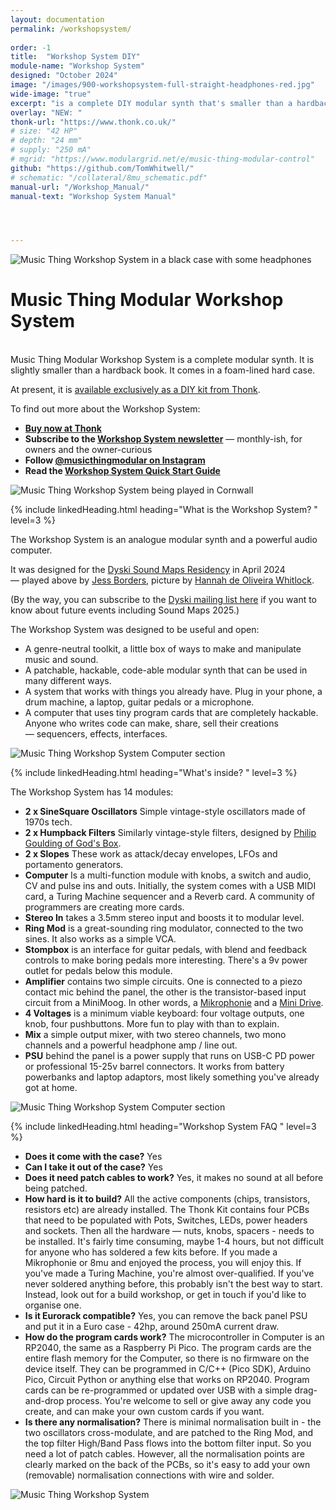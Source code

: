```yaml
---
layout: documentation
permalink: /workshopsystem/
 
order: -1
title:  "Workshop System DIY"
module-name: "Workshop System"
designed: "October 2024" 
image: "/images/900-workshopsystem-full-straight-headphones-red.jpg"
wide-image: "true" 
excerpt: "is a complete DIY modular synth that's smaller than a hardback book" 
overlay: "NEW: "
thonk-url: "https://www.thonk.co.uk/" 
# size: "42 HP"
# depth: "24 mm"
# supply: "250 mA"
# mgrid: "https://www.modulargrid.net/e/music-thing-modular-control"
github: "https://github.com/TomWhitwell/"
# schematic: "/collateral/8mu_schematic.pdf"
manual-url: "/Workshop_Manual/"
manual-text: "Workshop System Manual"




---
```


![Music Thing Workshop System in a black case with some headphones](/images/900-workshopsystem-full-straight-headphones-colour-2.jpg)



<h1>	<homepage_body>Music Thing Modular Workshop System</homepage_body></h1>
<br>
Music Thing Modular Workshop System is a complete modular synth. It is slightly smaller than a hardback book. It comes in a foam-lined hard case. 


At present, it is [available exclusively as a DIY kit from Thonk](https://www.thonk.co.uk/workshopsystem/). 

To find out more about the Workshop System:  
* **[Buy now at Thonk](https://www.thonk.co.uk/workshopsystem/)**
* **Subscribe to the [Workshop System newsletter](https://workshopsystem.substack.com/)** — monthly-ish, for owners and the owner-curious
* **Follow [@musicthingmodular on Instagram](https://www.instagram.com/musicthingmodular/)** 
* **Read the [Workshop System Quick Start Guide](/Workshop_Quick_Start/)** 


![Music Thing Workshop System being played in Cornwall](/images/900_jess_square.jpg)


{% include linkedHeading.html heading="What is the Workshop System? " level=3 %}

The Workshop System is an analogue modular synth and a powerful audio computer. 

It was designed for the [Dyski Sound Maps Residency](https://dyski.co/Port-Navas-Sessions) in April 2024 — played above by [Jess Borders](https://www.instagram.com/thinkofasoftcarpet/), picture by [Hannah de Oliveira Whitlock](https://hannahdeoliveirawhitlock.com/). 

(By the way, you can subscribe to the [Dyski mailing list here](https://dyski.co/Subscribe) if you want to know about future events including Sound Maps 2025.) 

The Workshop System was designed to be useful and open: 
* A genre-neutral toolkit, a little box of ways to make and manipulate music and sound. 
* A patchable, hackable, code-able modular synth that can be used in many different ways.
* A system that works with things you already have. Plug in your phone, a drum machine, a laptop, guitar pedals or a microphone. 
* A computer that uses tiny program cards that are completely hackable. Anyone who writes code can make, share, sell their creations — sequencers, effects, interfaces.  

![Music Thing Workshop System Computer section](/images/900-computer_colour.jpg)

{% include linkedHeading.html heading="What's inside? " level=3 %}

The Workshop System has 14 modules:    
* **2 x SineSquare Oscillators** Simple vintage-style oscillators made of 1970s tech.  
* **2 x Humpback Filters** Similarly vintage-style filters, designed by [Philip Goulding of God's Box](https://godsbox.co.uk/humpback.html).  
* **2 x Slopes** These work as attack/decay envelopes, LFOs and portamento generators.  
* **Computer**  Is a multi-function module with knobs, a switch and audio, CV and pulse ins and outs. Initially, the system comes with a USB MIDI card, a Turing Machine sequencer and a Reverb card. A community of programmers are creating more cards. 
* **Stereo In** takes a 3.5mm stereo input and boosts it to modular level. 
* **Ring Mod** is a great-sounding ring modulator, connected to the two sines. It also works as a simple VCA. 
* **Stompbox** is an interface for guitar pedals, with blend and feedback controls to make boring pedals more interesting. There's a 9v power outlet for pedals below this module. 
* **Amplifier** contains two simple circuits. One is connected to a piezo contact mic behind the panel, the other is the transistor-based input circuit from a MiniMoog. In other words, a [Mikrophonie](/mikrophonie) and a [Mini Drive](/Mini-Drive). 
* **4 Voltages** is a minimum viable keyboard: four voltage outputs, one knob, four pushbuttons. More fun to play with than to explain. 
* **Mix** a simple output mixer, with two stereo channels, two mono channels and a powerful headphone amp / line out. 
* **PSU** behind the panel is a power supply that runs on USB-C PD power or professional 15-25v barrel connectors. It works from battery powerbanks and laptop adaptors, most likely something you've already got at home. 


![Music Thing Workshop System Computer section](/images/900_leftside_angle_1_small_color.jpg)

{% include linkedHeading.html heading="Workshop System FAQ " level=3 %}

* **Does it come with the case?** Yes
* **Can I take it out of the case?** Yes
* **Does it need patch cables to work?** Yes, it makes no sound at all before being patched. 
* **How hard is it to build?** All the active components (chips, transistors, resistors etc) are already installed. The Thonk Kit contains four PCBs that need to be populated with Pots, Switches, LEDs, power headers and sockets. Then all the hardware — nuts, knobs, spacers - needs to be installed. It's fairly time consuming, maybe 1-4 hours, but not difficult for anyone who has soldered a few kits before. If you made a Mikrophonie or 8mu and enjoyed the process, you will enjoy this. If you've made a Turing Machine, you're almost over-qualified. If you've never soldered anything before, this probably isn't the best way to start. Instead, look out for a build workshop, or get in touch if you'd like to organise one. 
* **Is it Eurorack compatible?** Yes, you can remove the back panel PSU and put it in a Euro case - 42hp, around 250mA current draw. 
* **How do the program cards work?** The microcontroller in Computer is an RP2040, the same as a Raspberry Pi Pico. The program cards are the entire flash memory for the Computer, so there is no firmware on the device itself. They can be programmed in C/C++ (Pico SDK), Arduino Pico, Circuit Python or anything else that works on RP2040. Program cards can be re-programmed or updated over USB with a simple drag-and-drop process. You're welcome to sell or give away any code you create, and can make your own custom cards if you want. 
* **Is there any normalisation?** There is minimal normalisation built in - the two oscillators cross-modulate, and are patched to the Ring Mod, and the top filter High/Band Pass flows into the bottom filter input. So you need a lot of patch cables. However, all the normalisation points are clearly marked on the back of the PCBs, so it's easy to add your own (removable) normalisation connections with wire and solder. 




![Music Thing Workshop System](/images/900-full-nocase.jpg)




